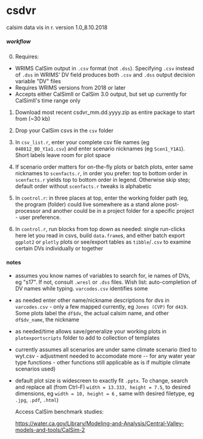 # csdvr
 calsim data vis in r. version 1.0_8.10.2018
 
##### workflow #####

0. Requires:
- WRIMS CalSim output in `.csv` format (not `.dss`). Specifying `.csv` instead of `.dss` in WRIMS' DV field produces both `.csv` and `.dss` output decision variable "DV" files
- Requires WRIMS versions from 2018 or later
- Accepts either CalSimII or CalSim 3.0 output, but set up currently for CalSimII's time range only
1. Download  most recent csdvr_mm.dd.yyyy.zip as entire package to start from (~30 kb) 
3. Drop your CalSim csvs in the `csv` folder 
2. In `csv_list.r`, enter your complete csv file names (eg `040812_BO_Y1a1.csv`) and enter scenario nicknames (eg `Scen1_Y1A1`). Short labels leave room for plot space


4. If scenario order matters for on-the-fly plots or batch plots, enter same nicknames to `scenfacts.r`, in order you prefer: top to bottom order in `scenfacts.r` yields top to bottom order in legend. Otherwise skip step; default order without `scenfacts.r` tweaks is alphabetic

5. In `control.r`: in three places at top, enter the working folder path (eg, the program (folder) could live somewhere as a stand alone post-processor and another could be in a project folder for a specific project - user preference.

6. In `control.r`, run blocks from top down as needed: single run-clicks here let you read in csvs, build `data.frame`s, and either batch export `ggplot2` or `plotly` plots or see/export tables as `tibble`/`.csv` to examine certain DVs individually or together

#### notes #####
- assumes you know names of variables to search for, ie names of DVs, eg "s17". If not, consult `.wresl` or `.dss` files. Wish list: auto-completion of DV names while typing. `varcodes.csv` identifies some
- as needed enter other name/nickname descriptions for dvs in `varcodes.csv` - only a few mapped currently, eg `Jones (CVP)` for `d419`. Some plots label the `df$dv`, the actual calsim name, and other `df$dv_name`, the nickname 
- as needed/time allows save/generalize your working plots in `plotexportscripts` folder to add to collection of templates
- currently assumes all scenarios are under same climate scenario (tied to wyt.csv - adjustment needed to accomodate more -- for any water  year type functions - other functions still applicable as is if multiple climate scenarios used)
- default plot size is widescreen to exactly fit `.pptx`. To change, search and replace all (from Ctrl-F) `width = 13.333, height = 7.5`, to desired dimensions, eg `width = 10, height = 6` , same with desired filetype, eg `.jpg`, `.pdf`, `.html`)
  
  Access CalSim benchmark studies:
  
  https://water.ca.gov/Library/Modeling-and-Analysis/Central-Valley-models-and-tools/CalSim-2

